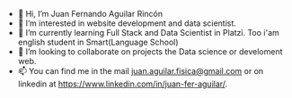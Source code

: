 - 👋 Hi, I’m Juan Fernando Aguilar Rincón
- 👀 I’m interested in website development and data scientist.
- 🌱 I’m currently learning Full Stack and Data Scientist in Platzi. Too i'am english student in Smart(Language School)
- 💞️ I’m looking to collaborate on projects the Data science or develoment web.
- 📫 You can find me in the mail juan.aguilar.fisica@gmail.com or on linkedin at https://www.linkedin.com/in/juan-fer-aguilar/.

<!---
jfar1988/jfar1988 is a ✨ special ✨ repository because its `README.md` (this file) appears on your GitHub profile.
You can click the Preview link to take a look at your changes.
--->
